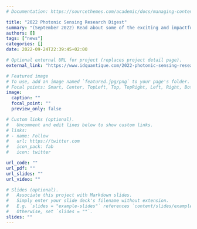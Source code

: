 ```yaml
---
# Documentation: https://sourcethemes.com/academic/docs/managing-content/

title: "2022 Photonic Sensing Research Digest"
summary: "(September 2022) Read about some of the exciting and impactful photonic sensing work in 2022 so far, from researchers around the world."
authors: []
tags: ["news"]
categories: []
date: 2022-09-24T22:39:45+02:00

# Optional external URL for project (replaces project detail page).
external_link: "https://www.idquantique.com/2022-photonic-sensing-research-digest/"

# Featured image
# To use, add an image named `featured.jpg/png` to your page's folder.
# Focal points: Smart, Center, TopLeft, Top, TopRight, Left, Right, BottomLeft, Bottom, BottomRight.
image:
  caption: ""
  focal_point: ""
  preview_only: false

# Custom links (optional).
#   Uncomment and edit lines below to show custom links.
# links:
# - name: Follow
#   url: https://twitter.com
#   icon_pack: fab
#   icon: twitter

url_code: ""
url_pdf: ""
url_slides: ""
url_video: ""

# Slides (optional).
#   Associate this project with Markdown slides.
#   Simply enter your slide deck's filename without extension.
#   E.g. `slides = "example-slides"` references `content/slides/example-slides.md`.
#   Otherwise, set `slides = ""`.
slides: ""
---
```

